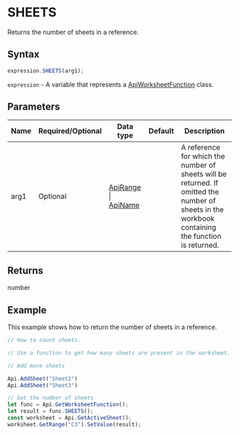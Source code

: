 # SHEETS

Returns the number of sheets in a reference.

## Syntax

```javascript
expression.SHEETS(arg1);
```

`expression` - A variable that represents a [ApiWorksheetFunction](../ApiWorksheetFunction.md) class.

## Parameters

| **Name** | **Required/Optional** | **Data type** | **Default** | **Description** |
| ------------- | ------------- | ------------- | ------------- | ------------- |
| arg1 | Optional | [ApiRange](../../ApiRange/ApiRange.md) \| [ApiName](../../ApiName/ApiName.md) |  | A reference for which the number of sheets will be returned. If omitted the number of sheets in the workbook containing the function is returned. |

## Returns

number

## Example

This example shows how to return the number of sheets in a reference.

```javascript editor-xlsx
// How to count sheets.

// Use a function to get how many sheets are present in the worksheet.

// Add more sheets

Api.AddSheet("Sheet2")
Api.AddSheet("Sheet3")

// Get the number of sheets
let func = Api.GetWorksheetFunction();
let result = func.SHEETS();
const worksheet = Api.GetActiveSheet();
worksheet.GetRange("C3").SetValue(result);
```
